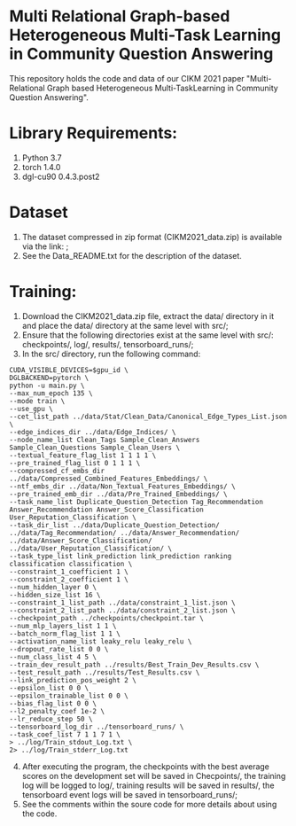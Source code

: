 # Multi Relational Graph-based Heterogeneous Multi-Task Learning in Community Question Answering
This repository holds the code and data of our CIKM 2021 paper "Multi-Relational Graph based Heterogeneous Multi-TaskLearning in Community Question Answering".

# Library Requirements: 
1. Python 3.7
2. torch 1.4.0
3. dgl-cu90 0.4.3.post2

# Dataset
1. The dataset compressed in zip format (CIKM2021_data.zip) is available via the link:   ;
2. See the Data_README.txt for the description of the dataset.

# Training:
1. Download the CIKM2021_data.zip file, extract the data/ directory in it and place the data/ directory at the same level with src/;
2. Ensure that the following directories exist at the same level with src/: checkpoints/, log/, results/, tensorboard_runs/;
3. In the src/ directory, run the following command:
```
CUDA_VISIBLE_DEVICES=$gpu_id \
DGLBACKEND=pytorch \
python -u main.py \
--max_num_epoch 135 \
--mode train \
--use_gpu \
--cet_list_path ../data/Stat/Clean_Data/Canonical_Edge_Types_List.json \
--edge_indices_dir ../data/Edge_Indices/ \
--node_name_list Clean_Tags Sample_Clean_Answers Sample_Clean_Questions Sample_Clean_Users \
--textual_feature_flag_list 1 1 1 1 \
--pre_trained_flag_list 0 1 1 1 \
--compressed_cf_embs_dir ../data/Compressed_Combined_Features_Embeddings/ \
--ntf_embs_dir ../data/Non_Textual_Features_Embeddings/ \
--pre_trained_emb_dir ../data/Pre_Trained_Embeddings/ \
--task_name_list Duplicate_Question_Detection Tag_Recommendation Answer_Recommendation Answer_Score_Classification User_Reputation_Classification \
--task_dir_list ../data/Duplicate_Question_Detection/ ../data/Tag_Recommendation/ ../data/Answer_Recommendation/ ../data/Answer_Score_Classification/ ../data/User_Reputation_Classification/ \
--task_type_list link_prediction link_prediction ranking classification classification \
--constraint_1_coefficient 1 \
--constraint_2_coefficient 1 \
--num_hidden_layer 0 \
--hidden_size_list 16 \
--constraint_1_list_path ../data/constraint_1_list.json \
--constraint_2_list_path ../data/constraint_2_list.json \
--checkpoint_path ../checkpoints/checkpoint.tar \
--num_mlp_layers_list 1 1 \
--batch_norm_flag_list 1 1 \
--activation_name_list leaky_relu leaky_relu \
--dropout_rate_list 0 0 \
--num_class_list 4 5 \
--train_dev_result_path ../results/Best_Train_Dev_Results.csv \
--test_result_path ../results/Test_Results.csv \
--link_prediction_pos_weight 2 \
--epsilon_list 0 0 \
--epsilon_trainable_list 0 0 \
--bias_flag_list 0 0 \
--l2_penalty_coef 1e-2 \
--lr_reduce_step 50 \
--tensorboard_log_dir ../tensorboard_runs/ \
--task_coef_list 7 1 1 7 1 \
> ../log/Train_stdout_Log.txt \
2> ../log/Train_stderr_Log.txt
```
4. After executing the program, the checkpoints with the best average scores on the development set will be saved in Checpoints/, the training log will be logged to log/, training results will be saved in results/, the tensorboard event logs will be saved in tensorboard_runs/;
5. See the comments within the soure code for more details about using the code.

